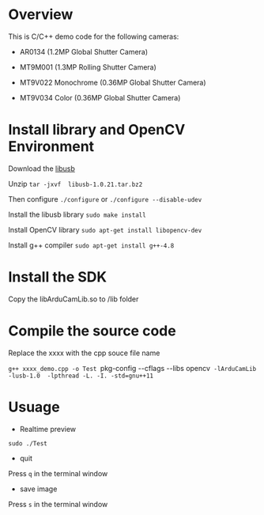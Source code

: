 # Overview

This is C/C++ demo code for the following cameras:


- AR0134 (1.2MP Global Shutter Camera)

- MT9M001 (1.3MP Rolling Shutter Camera)

- MT9V022 Monochrome (0.36MP Global Shutter Camera)

- MT9V034 Color (0.36MP Global Shutter Camera)

# Install library and OpenCV Environment

Download the [libusb](https://sourceforge.net/projects/libusb/files/libusb-1.0/) 

Unzip `tar -jxvf  libusb-1.0.21.tar.bz2`

Then configure `./configure` or `./configure --disable-udev`

Install the libusb library `sudo make install` 

Install OpenCV library `sudo apt-get install libopencv-dev`

Install g++ compiler `sudo apt-get install g++-4.8`

# Install the SDK
Copy the libArduCamLib.so to /lib folder 

# Compile the source code
Replace the xxxx with the cpp souce file name

`g++ xxxx_demo.cpp -o Test `pkg-config --cflags --libs opencv` -lArduCamLib -lusb-1.0  -lpthread -L. -I. -std=gnu++11`


# Usuage

- Realtime preview

``` sudo ./Test ```

- quit

Press `q` in the terminal window

- save image

Press `s` in the terminal window


